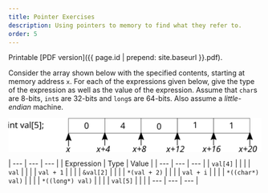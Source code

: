 ```yaml
---
title: Pointer Exercises
description: Using pointers to memory to find what they refer to.
order: 5
---
```

Printable [PDF version]({{ page.id | prepend: site.baseurl }}.pdf).

<style type="text/css">
    img {
        display: block;
        margin-left: auto;
        margin-right: auto;
    }

    .sibling + table tr td:nth-child(1),
    .sibling + table tr td:nth-child(2) {
        width: 20%;
    }

</style>

Consider the array shown below with the specified contents, starting at memory address `x`. For each of the expressions given below, give the type of the expression as well as the value of the expression. Assume that `char`s are 8-bits, `int`s are 32-bits and `long`s are 64-bits. Also assume a *little-endian* machine.

![Image of memory layout for int val[5]](pointer-exercises-fig1.svg)

<div class="sibling"></div>

| ---               | ---       | ---       |
| Expression        | Type      | Value     |
| ---               | ---       | ---       |
| `val[4]`          |           |           |
| `val`             |           |           |
| `val + 1`         |           |           |
| `&val[2]`         |           |           |
| `*(val + 2)`      |           |           |
| `val + i`         |           |           |
| `*((char*) val)`  |           |           |
| `*((long*) val)`  |           |           |
| `val[5]`          |           |           |
| ---               | ---       | ---       |
